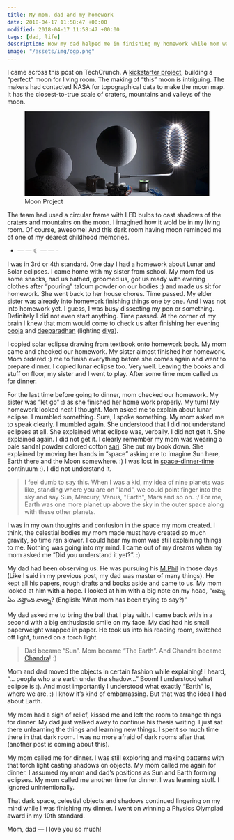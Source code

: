 ```yaml
---
title: My mom, dad and my homework
date: 2018-04-17 11:58:47 +00:00
modified: 2018-04-17 11:58:47 +00:00
tags: [dad, life]
description: How my dad helped me in finishing my homework while mom was worried :)
image: "/assets/img/ogp.png"
---
```


I came across this post on TechCrunch. A [kickstarter project](https://www.moonproject.space/), building a “perfect” moon for living room. The making of “this” moon is intriguing. The makers had contacted NASA for topographical data to make the moon map. It has the closest-to-true scale of craters, mountains and valleys of the moon.  

<figure>
<img src="/assets/images/project.png" alt="MoonProject">
<figcaption>Moon Project</figcaption>
</figure>

The team had used a circular frame with LED bulbs to cast shadows of the craters and mountains on the moon. I imagined how it wold be in my living room. Of course, awesome! And this dark room having moon reminded me of one of my dearest childhood memories. 

- — — ☾ — — -

I was in 3rd or 4th standard. One day I had a homework about Lunar and Solar eclipses. I came home with my sister from school. My mom fed us some snacks, had us bathed, groomed us, got us ready with evening clothes after “pouring” talcum powder on our bodies :) and made us sit for homework. She went back to her house chores. Time passed. My elder sister was already into homework finishing things one by one. And I was not into homework yet. I guess, I was busy dissecting my pen or something. Definitely I did not even start anything. Time passed. At the corner of my brain I knew that mom would come to check us after finishing her evening [pooja](https://en.wikipedia.org/wiki/Puja_(Hinduism)) and [deeparadhan](http://telugupost.net/benefits-of-deeparadhana/) (lighting [diya](https://en.wikipedia.org/wiki/Diya_(lamp))).  

I copied solar eclipse drawing from textbook onto homework book. My mom came and checked our homework. My sister almost finished her homework. Mom ordered :) me to finish everything before she comes again and went to prepare dinner. I copied lunar eclipse too. Very well. Leaving the books and stuff on floor, my sister and I went to play. After some time mom called us for dinner.  

For the last time before going to dinner, mom checked our homework. My sister was “let go” :) as she finished her home work properly. My turn! My homework looked neat I thought. Mom asked me to explain about lunar eclipse. I mumbled something. Sure, I spoke something. My mom asked me to speak clearly. I mumbled again. She understood that I did not understand eclipses at all. She explained what eclipse was, verbally. I did not get it. She explained again. I did not get it. I clearly remember my mom was wearing a pale sandal powder colored cotton [sari](https://en.wikipedia.org/wiki/Sari#Nivi_style). She put my book down. She explained by moving her hands in “space” asking me to imagine Sun here, Earth there and the Moon somewhere. :) I was lost in [space-dinner-time](https://en.wikipedia.org/wiki/Spacetime) continuum :). I did not understand it.  

> I feel dumb to say this. When I was a kid, my idea of nine planets was like, standing where you are on "land", we could point finger into the sky and say Sun, Mercury, Venus, "Earth", Mars and so on. :/ For me, Earth was one more planet up above the sky in the outer space along with these other planets.

I was in my own thoughts and confusion in the space my mom created. I think, the celestial bodies my mom made must have created so much gravity, so time ran slower. I could hear my mom was still explaining things to me. Nothing was going into my mind. I came out of my dreams when my mom asked me “Did you understand it yet?”. :)  

My dad had been observing us. He was pursuing his [M.Phil](https://en.wikipedia.org/wiki/Master_of_Philosophy) in those days (Like I said in my previous post, my dad was master of many things). He kept all his papers, rough drafts and books aside and came to us. My mom looked at him with a hope. I looked at him with a big note on my head, “అమ్మ ఏం చెప్తోంది నాన్నా? (English: What mom has been trying to say?)”  

My dad asked me to bring the ball that I play with. I came back with in a second with a big enthusiastic smile on my face. My dad had his small paperweight wrapped in paper. He took us into his reading room, switched off light, turned on a torch light.  

> Dad became “Sun”. Mom became “The Earth”. And Chandra became [Chandra](https://en.wikipedia.org/wiki/Chandra)! :)

Mom and dad moved the objects in certain fashion while explaining! I heard, “… people who are earth under the shadow…” Boom! I understood what eclipse is :). And most importantly I understood what exactly “Earth” is, where we are. :) I know it’s kind of embarrassing. But that was the idea I had about Earth.  

My mom had a sigh of relief, kissed me and left the room to arrange things for dinner. My dad just walked away to continue his thesis writing. I just sat there unlearning the things and learning new things. I spent so much time there in that dark room. I was no more afraid of dark rooms after that (another post is coming about this).  

My mom called me for dinner. I was still exploring and making patterns with that torch light casting shadows on objects. My mom called me again for dinner. I assumed my mom and dad’s positions as Sun and Earth forming eclipses. My mom called me another time for dinner. I was learning stuff. I ignored unintentionally.  

That dark space, celestial objects and shadows continued lingering on my mind while I was finishing my dinner. I went on winning a Physics Olympiad award in my 10th standard.  

Mom, dad — I love you so much!
